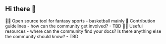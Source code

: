 ## Hi there 👋



🙋‍♀️ Open source tool for fantasy sports - basketball mainly
🌈 Contribution guidelines - how can the community get involved? - TBD
👩‍💻 Useful resources - where can the community find your docs? Is there anything else the community should know? - TBD

